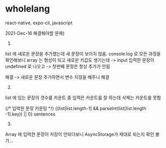# wholelang
react-native, expo-cli, javascript

2021-Dec-16
해결해야할 문제)

1. 
list 에 새로운 문장을 추가했는데 새 문장이 보이지 않음.
console.log 로 모든 과정을 확인해보니
array 는 형성이 되고 새로운 키값도 생기는데
-> input 입력한 문장이 undefined 로 나오고
-> 첫번째 문장은 항상 추가가 안됨

해결 -> 새로운 문장 추가하면서 변수 지정을 해주니 해결

2.
list 에 있는 문장의 갯수를 카운트 중
입력은 카운트를 잘 하는데 삭제는 카운트를 못함

{/* 입력한 문장 카운팅 */}
<Text style={styles.sumNumber}> {(list[list.length-1] && parseInt(list[list.length -1].key)) || 0} sentences </Text>

3.
Array 에 입력한 문장이 저장이 안되다보니 AsyncStorage가 제대로 되는지 확인 불가...
